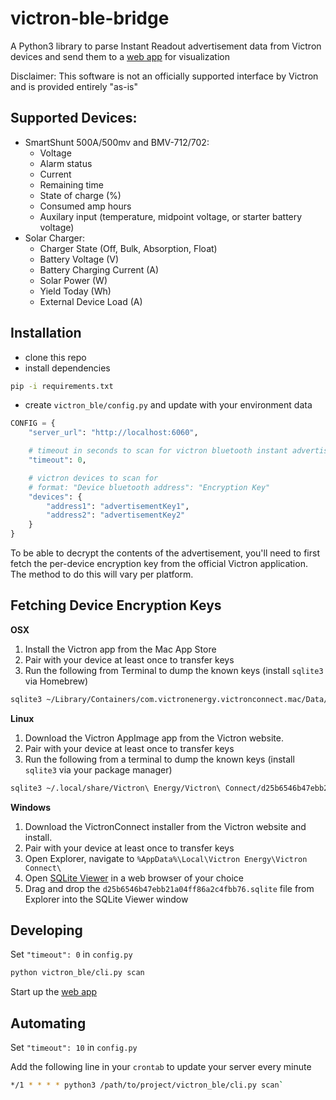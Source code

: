 # victron-ble-bridge

A Python3 library to parse Instant Readout advertisement data from Victron devices and send them to a [web app](https://github.com/debueb/victron-ble-monitor) for visualization

Disclaimer: This software is not an officially supported interface by Victron and is provided entirely "as-is"

## Supported Devices:

* SmartShunt 500A/500mv and BMV-712/702:
    * Voltage
    * Alarm status
    * Current
    * Remaining time
    * State of charge (%)
    * Consumed amp hours
    * Auxilary input (temperature, midpoint voltage, or starter battery voltage)
* Solar Charger:
    * Charger State (Off, Bulk, Absorption, Float)
    * Battery Voltage (V)
    * Battery Charging Current (A)
    * Solar Power (W)
    * Yield Today (Wh)
    * External Device Load (A)

## Installation

- clone this repo
- install dependencies
```bash
pip -i requirements.txt
```
- create `victron_ble/config.py` and update with your environment data
```python
CONFIG = {
    "server_url": "http://localhost:6060",

    # timeout in seconds to scan for victron bluetooth instant advertisements. Program will exit when all devices are scanned or timeout has expired. Set to 0 to scan continously.
    "timeout": 0,

    # victron devices to scan for
    # format: "Device bluetooth address": "Encryption Key"
    "devices": {
        "address1": "advertisementKey1",
        "address2": "advertisementKey2"
    }
}
```

To be able to decrypt the contents of the advertisement, you'll need to first fetch the per-device encryption key from the official Victron application. The method to do this will vary per platform.

## Fetching Device Encryption Keys
 
**OSX**

1. Install the Victron app from the Mac App Store
2. Pair with your device at least once to transfer keys
3. Run the following from Terminal to dump the known keys (install `sqlite3` via Homebrew)
```bash
sqlite3 ~/Library/Containers/com.victronenergy.victronconnect.mac/Data/Library/Application\ Support/Victron\ Energy/Victron\ Connect/d25b6546b47ebb21a04ff86a2c4fbb76.sqlite 'select address,advertisementKey from advertisementKeys inner join macAddresses on advertisementKeys.macAddress == macAddresses.macAddress'
```

**Linux**

1. Download the Victron AppImage app from the Victron website.
2. Pair with your device at least once to transfer keys
3. Run the following from a terminal to dump the known keys (install `sqlite3` via your package manager)
```bash
sqlite3 ~/.local/share/Victron\ Energy/Victron\ Connect/d25b6546b47ebb21a04ff86a2c4fbb76.sqlite 'select address,advertisementKey from advertisementKeys inner join macAddresses on advertisementKeys.macAddress == macAddresses.macAddress'
```

**Windows**

1. Download the VictronConnect installer from the Victron website and install.
2. Pair with your device at least once to transfer keys
3. Open Explorer, navigate to ```%AppData%\Local\Victron Energy\Victron Connect\```
4. Open [SQLite Viewer](https://inloop.github.io/sqlite-viewer/) in a web browser of your choice
5. Drag and drop the ```d25b6546b47ebb21a04ff86a2c4fbb76.sqlite``` file from Explorer into the SQLite Viewer window

## Developing

Set `"timeout": 0` in `config.py`

```bash
python victron_ble/cli.py scan
```

Start up the [web app](https://github.com/debueb/victron-ble-monitor)

## Automating

Set `"timeout": 10` in `config.py`

Add the following line in your `crontab` to update your server every  minute

```bash
*/1 * * * * python3 /path/to/project/victron_ble/cli.py scan`
```